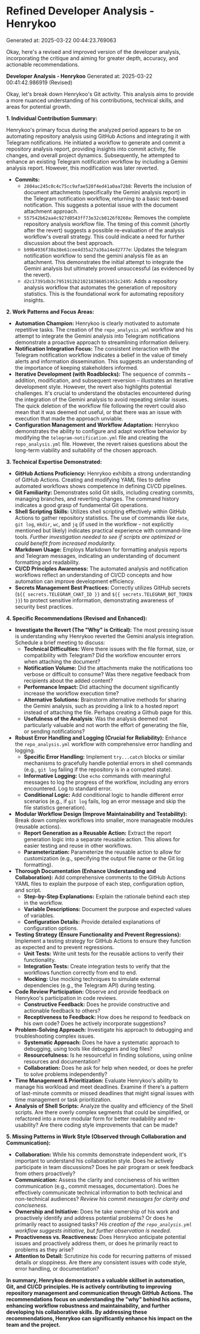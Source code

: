 # Refined Developer Analysis - Henrykoo
Generated at: 2025-03-22 00:44:23.769063

Okay, here's a revised and improved version of the developer analysis, incorporating the critique and aiming for greater depth, accuracy, and actionable recommendations.

**Developer Analysis - Henrykoo**
Generated at: 2025-03-22 00:41:42.986919 (Revised)

Okay, let's break down Henrykoo's Git activity. This analysis aims to provide a more nuanced understanding of his contributions, technical skills, and areas for potential growth.

**1. Individual Contribution Summary:**

Henrykoo's primary focus during the analyzed period appears to be on automating repository analysis using GitHub Actions and integrating it with Telegram notifications. He initiated a workflow to generate and commit a repository analysis report, providing insights into commit activity, file changes, and overall project dynamics. Subsequently, he attempted to enhance an existing Telegram notification workflow by including a Gemini analysis report. However, this modification was later reverted.

*   **Commits:**
    *   `2804ac245c0c4c75cc9afae520f4ed41a0aa72b8`: Reverts the inclusion of document attachments (specifically the Gemini analysis report) in the Telegram notification workflow, returning to a basic text-based notification. This suggests a potential issue with the document attachment approach.
    *   `557542b62aa4c927d0543ff73e32cb0126f0260a`: Removes the complete repository analysis workflow file.  The timing of this commit (shortly after the revert) suggests a possible re-evaluation of the analysis workflow's overall strategy. This could indicate a need for further discussion about the best approach.
    *   `b99b4936f30a38e61cee4d35a27a36a14ed2777e`: Updates the telegram notification workflow to send the gemini analysis file as an attachment. This demonstrates the initial attempt to integrate the Gemini analysis but ultimately proved unsuccessful (as evidenced by the revert).
    *   `d2c17391db3c7951912b210218386051953c2495`: Adds a repository analysis workflow that automates the generation of repository statistics. This is the foundational work for automating repository insights.

**2. Work Patterns and Focus Areas:**

*   **Automation Champion:** Henrykoo is clearly motivated to automate repetitive tasks. The creation of the `repo_analysis.yml` workflow and his attempt to integrate the Gemini analysis into Telegram notifications demonstrate a proactive approach to streamlining information delivery.
*   **Notification Integration Focus:** The consistent interaction with the Telegram notification workflow indicates a belief in the value of timely alerts and information dissemination. This suggests an understanding of the importance of keeping stakeholders informed.
*   **Iterative Development (with Roadblocks):** The sequence of commits – addition, modification, and subsequent reversion – illustrates an iterative development style. However, the revert also highlights potential challenges. It's crucial to understand the obstacles encountered during the integration of the Gemini analysis to avoid repeating similar issues. The quick deletion of the workflow file following the revert could also mean that it was deemed not useful, or that there was an issue with execution that made the approach unviable.
*   **Configuration Management and Workflow Adaptation:** Henrykoo demonstrates the ability to configure and adapt workflow behavior by modifying the `telegram-notification.yml` file and creating the `repo_analysis.yml` file. However, the revert raises questions about the long-term viability and suitability of the chosen approach.

**3. Technical Expertise Demonstrated:**

*   **GitHub Actions Proficiency:** Henrykoo exhibits a strong understanding of GitHub Actions. Creating and modifying YAML files to define automated workflows shows competence in defining CI/CD pipelines.
*   **Git Familiarity:** Demonstrates solid Git skills, including creating commits, managing branches, and reverting changes. The command history indicates a good grasp of fundamental Git operations.
*   **Shell Scripting Skills:** Utilizes shell scripting effectively within GitHub Actions to gather repository statistics. The use of commands like `date`, `git log`, `mkdir`, `wc`, and `jq` (if used in the workflow - not explicitly mentioned but likely) indicates practical experience with command-line tools. *Further investigation needed to see if scripts are optimized or could benefit from increased modularity.*
*   **Markdown Usage:** Employs Markdown for formatting analysis reports and Telegram messages, indicating an understanding of document formatting and readability.
*   **CI/CD Principles Awareness:** The automated analysis and notification workflows reflect an understanding of CI/CD concepts and how automation can improve development efficiency.
*   **Secrets Management Best Practices:** Correctly utilizes GitHub secrets (`${{ secrets.TELEGRAM_CHAT_ID }}` and `${{ secrets.TELEGRAM_BOT_TOKEN }}`) to protect sensitive information, demonstrating awareness of security best practices.

**4. Specific Recommendations (Revised and Enhanced):**

*   **Investigate the Revert (The "Why" is Critical):**  The most pressing issue is understanding why Henrykoo reverted the Gemini analysis integration. Schedule a brief meeting to discuss:
    *   **Technical Difficulties:** Were there issues with the file format, size, or compatibility with Telegram? Did the workflow encounter errors when attaching the document?
    *   **Notification Volume:** Did the attachments make the notifications too verbose or difficult to consume? Was there negative feedback from recipients about the added content?
    *   **Performance Impact:** Did attaching the document significantly increase the workflow execution time?
    *   **Alternative Solutions:** Brainstorm alternative methods for sharing the Gemini analysis, such as providing a link to a hosted report instead of attaching the file. Perhaps creating a Github page for this.
    * **Usefulness of the Analysis**: Was the analysis deemed not particularly valuable and not worth the effort of generating the file, or sending notifications?
*   **Robust Error Handling and Logging (Crucial for Reliability):** Enhance the `repo_analysis.yml` workflow with comprehensive error handling and logging.
    *   **Specific Error Handling:** Implement `try...catch` blocks or similar mechanisms to gracefully handle potential errors in shell commands (e.g., `git log` failing if the repository is in a corrupted state).
    *   **Informative Logging:**  Use `echo` commands with meaningful messages to log the progress of the workflow, including any errors encountered. Log to standard error.
    *   **Conditional Logic:** Add conditional logic to handle different error scenarios (e.g., if `git log` fails, log an error message and skip the file statistics generation).
*   **Modular Workflow Design (Improve Maintainability and Testability):** Break down complex workflows into smaller, more manageable modules (reusable actions).
    *   **Report Generation as a Reusable Action:** Extract the report generation logic into a separate reusable action. This allows for easier testing and reuse in other workflows.
    *   **Parameterization:** Parameterize the reusable action to allow for customization (e.g., specifying the output file name or the Git log formatting).
*   **Thorough Documentation (Enhance Understanding and Collaboration):** Add comprehensive comments to the GitHub Actions YAML files to explain the purpose of each step, configuration option, and script.
    *   **Step-by-Step Explanations:**  Explain the rationale behind each step in the workflow.
    *   **Variable Descriptions:** Document the purpose and expected values of variables.
    *   **Configuration Details:** Provide detailed explanations of configuration options.
*   **Testing Strategy (Ensure Functionality and Prevent Regressions):** Implement a testing strategy for GitHub Actions to ensure they function as expected and to prevent regressions.
    *   **Unit Tests:** Write unit tests for the reusable actions to verify their functionality.
    *   **Integration Tests:** Create integration tests to verify that the workflows function correctly from end to end.
    *   **Mocking:** Use mocking techniques to simulate external dependencies (e.g., the Telegram API) during testing.
*   **Code Review Participation:** Observe and provide feedback on Henrykoo's participation in code reviews.
    *   **Constructive Feedback:** Does he provide constructive and actionable feedback to others?
    *   **Receptiveness to Feedback:** How does he respond to feedback on his own code? Does he actively incorporate suggestions?
*   **Problem-Solving Approach:** Investigate his approach to debugging and troubleshooting complex issues.
    *   **Systematic Approach:** Does he have a systematic approach to debugging, using tools like debuggers and log files?
    *   **Resourcefulness:** Is he resourceful in finding solutions, using online resources and documentation?
    *   **Collaboration:** Does he ask for help when needed, or does he prefer to solve problems independently?
*   **Time Management & Prioritization:** Evaluate Henrykoo's ability to manage his workload and meet deadlines. Examine if there's a pattern of last-minute commits or missed deadlines that might signal issues with time management or task prioritization.
* **Analysis of Shell Scripts:** Analyze the quality and efficiency of the Shell scripts. Are there overly complex segments that could be simplified, or refactored into a more modular form for better readability and re-usability? Are there coding style improvements that can be made?

**5. Missing Patterns in Work Style (Observed through Collaboration and Communication):**

*   **Collaboration:** While his commits demonstrate independent work, it's important to understand his collaboration style. Does he actively participate in team discussions? Does he pair program or seek feedback from others proactively?
*   **Communication:** Assess the clarity and conciseness of his written communication (e.g., commit messages, documentation). Does he effectively communicate technical information to both technical and non-technical audiences? *Review his commit messages for clarity and conciseness.*
*   **Ownership and Initiative:** Does he take ownership of his work and proactively identify and address potential problems? Or does he primarily react to assigned tasks? *His creation of the `repo_analysis.yml` workflow suggests initiative, but further observation is needed.*
*   **Proactiveness vs. Reactiveness:** Does Henrykoo anticipate potential issues and proactively address them, or does he primarily react to problems as they arise?
*   **Attention to Detail:** Scrutinize his code for recurring patterns of missed details or sloppiness. Are there any consistent issues with code style, error handling, or documentation?

**In summary, Henrykoo demonstrates a valuable skillset in automation, Git, and CI/CD principles. He is actively contributing to improving repository management and communication through GitHub Actions. The recommendations focus on understanding the "why" behind his actions, enhancing workflow robustness and maintainability, and further developing his collaborative skills. By addressing these recommendations, Henrykoo can significantly enhance his impact on the team and the project.**
